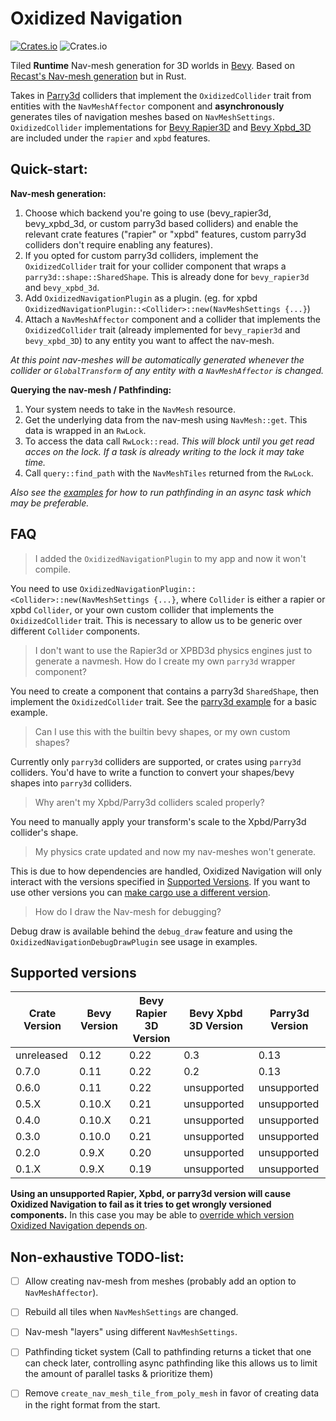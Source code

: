 # Oxidized Navigation
[![Crates.io](https://img.shields.io/crates/v/oxidized_navigation)](https://crates.io/crates/oxidized_navigation/)
![Crates.io](https://img.shields.io/crates/l/oxidized_navigation)

Tiled **Runtime** Nav-mesh generation for 3D worlds in [Bevy](https://bevyengine.org/). Based on [Recast's Nav-mesh generation](https://github.com/recastnavigation/recastnavigation/) but in Rust.

Takes in [Parry3d](https://crates.io/crates/parry3d) colliders that implement the ``OxidizedCollider`` trait from entities with the ``NavMeshAffector`` component and **asynchronously** generates tiles of navigation meshes based on ``NavMeshSettings``. ``OxidizedCollider`` implementations for [Bevy Rapier3D](https://crates.io/crates/bevy_rapier3d) and [Bevy Xpbd_3D](https://crates.io/crates/bevy_xpbd_3d) are included under the `rapier` and `xpbd` features.

## Quick-start:
**Nav-mesh generation:**
1. Choose which backend you're going to use (bevy_rapier3d, bevy_xpbd_3d, or custom parry3d based colliders) and enable the relevant crate features ("rapier" or "xpbd" features, custom parry3d colliders don't require enabling any features).
2. If you opted for custom parry3d colliders, implement the `OxidizedCollider` trait for your collider component that wraps a `parry3d::shape::SharedShape`. This is already done for `bevy_rapier3d` and `bevy_xpbd_3d`.
3. Add ``OxidizedNavigationPlugin`` as a plugin. (eg. for xpbd `OxidizedNavigationPlugin::<Collider>::new(NavMeshSettings {...}`)
4. Attach a ``NavMeshAffector`` component and a collider that implements the `OxidizedCollider` trait (already implemented for `bevy_rapier3d` and `bevy_xpbd_3D`) to any entity you want to affect the nav-mesh.

*At this point nav-meshes will be automatically generated whenever the collider or ``GlobalTransform`` of any entity with a ``NavMeshAffector`` is changed.*

**Querying the nav-mesh / Pathfinding:**
1. Your system needs to take in the ``NavMesh`` resource.
2. Get the underlying data from the nav-mesh using ``NavMesh::get``. This data is wrapped in an ``RwLock``.
3. To access the data call ``RwLock::read``. *This will block until you get read acces on the lock. If a task is already writing to the lock it may take time.*
4. Call ``query::find_path`` with the ``NavMeshTiles`` returned from the ``RwLock``. 

*Also see the [examples](https://github.com/TheGrimsey/oxidized_navigation/tree/master/examples) for how to run pathfinding in an async task which may be preferable.*

## FAQ

> I added the `OxidizedNavigationPlugin` to my app and now it won't compile.

You need to use `OxidizedNavigationPlugin::<Collider>::new(NavMeshSettings {...}`, where `Collider` is either a rapier or xpbd `Collider`, or your own custom collider that implements the `OxidizedCollider` trait. This is necessary to allow us to be generic over different `Collider` components.

> I don't want to use the Rapier3d or XPBD3d physics engines just to generate a navmesh. How do I create my own `parry3d` wrapper component?

You need to create a component that contains a parry3d `SharedShape`, then implement the `OxidizedCollider` trait. See the [parry3d example](./examples/parry3d.rs) for a basic example.

> Can I use this with the builtin bevy shapes, or my own custom shapes?

Currently only `parry3d` colliders are supported, or crates using `parry3d` colliders. You'd have to write a function to convert your shapes/bevy shapes into `parry3d` colliders.

> Why aren't my Xpbd/Parry3d colliders scaled properly?

You need to manually apply your transform's scale to the Xpbd/Parry3d collider's shape.

> My physics crate updated and now my nav-meshes won't generate.

This is due to how dependencies are handled, Oxidized Navigation will only interact with the versions specified in [Supported Versions](#supported-versions). If you want to use other versions you can [make cargo use a different version](https://doc.rust-lang.org/cargo/reference/overriding-dependencies.html#the-patch-section).

> How do I draw the Nav-mesh for debugging?

Debug draw is available behind the ``debug_draw`` feature and using the ``OxidizedNavigationDebugDrawPlugin`` see usage in examples.

## Supported versions

| Crate Version | Bevy Version | Bevy Rapier 3D Version | Bevy Xpbd 3D Version | Parry3d Version |
| ------------- | ------------ | ---------------------- | -------------------- | --------------- |
| unreleased    | 0.12         | 0.22                   | 0.3                  | 0.13            |
| 0.7.0         | 0.11         | 0.22                   | 0.2                  | 0.13            |
| 0.6.0         | 0.11         | 0.22                   | unsupported          | unsupported     |
| 0.5.X         | 0.10.X       | 0.21                   | unsupported          | unsupported     |
| 0.4.0         | 0.10.X       | 0.21                   | unsupported          | unsupported     |
| 0.3.0         | 0.10.0       | 0.21                   | unsupported          | unsupported     |
| 0.2.0         | 0.9.X        | 0.20                   | unsupported          | unsupported     |
| 0.1.X         | 0.9.X        | 0.19                   | unsupported          | unsupported     |

**Using an unsupported Rapier, Xpbd, or parry3d version will cause Oxidized Navigation to fail as it tries to get wrongly versioned components.**
In this case you may be able to [override which version Oxidized Navigation depends on](https://doc.rust-lang.org/cargo/reference/overriding-dependencies.html).

## Non-exhaustive TODO-list:

- [ ] Allow creating nav-mesh from meshes (probably add an option to ``NavMeshAffector``).
- [ ] Rebuild all tiles when ``NavMeshSettings`` are changed.

- [ ] Nav-mesh "layers" using different ``NavMeshSettings``.
- [ ] Pathfinding ticket system (Call to pathfinding returns a ticket that one can check later, controlling async pathfinding like this allows us to limit the amount of parallel tasks & prioritize them)
- [ ] Remove ``create_nav_mesh_tile_from_poly_mesh`` in favor of creating data in the right format from the start.

